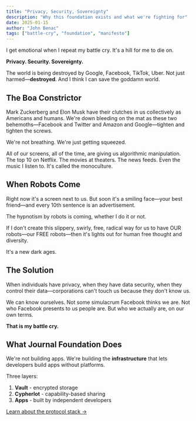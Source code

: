```yaml
---
title: "Privacy, Security, Sovereignty"
description: "Why this foundation exists and what we're fighting for"
date: 2025-01-15
author: "John Benac"
tags: ["battle-cry", "foundation", "manifesto"]
---
```


I get emotional when I repeat my battle cry. It's a hill for me to die on.

**Privacy. Security. Sovereignty.**

The world is being destroyed by Google, Facebook, TikTok, Uber. Not just harmed—**destroyed**. And I think I can save the goddamn world.

## The Boa Constrictor

Mark Zuckerberg and Elon Musk have their clutches in us collectively as Americans and humans. We're down bleeding on the mat as these two behemoths—Facebook and Twitter and Amazon and Google—tighten and tighten the screws.

We're not breathing. We're just getting squeezed.

All of our screens, all of the time, are giving us algorithmic manipulation. The top 10 on Netflix. The movies at theaters. The news feeds. Even the music I listen to. It's called the monoculture.

## When Robots Come

Right now it's a screen next to us. But soon it's a smiling face—your best friend—and every 10th sentence is an advertisement.

The hypnotism by robots is coming, whether I do it or not.

If I don't create this slippery, swirly, free, radical way for us to have OUR robots—our FREE robots—then it's lights out for human free thought and diversity.

It's a new dark ages.

## The Solution

When individuals have privacy, when they have data security, when they control their data—corporations can't touch us because they don't know us.

We can know ourselves. Not some simulacrum Facebook thinks we are. Not who Facebook presents to us people are. But who we actually are, on our own terms.

**That is my battle cry.**
## What Journal Foundation Does

We're not building apps. We're building the **infrastructure** that lets developers build apps without platforms.

Three layers:
1. **Vault** - encrypted storage
2. **Cypherlot** - capability-based sharing
3. **Apps** - built by independent developers

[Learn about the protocol stack →](/stack)

